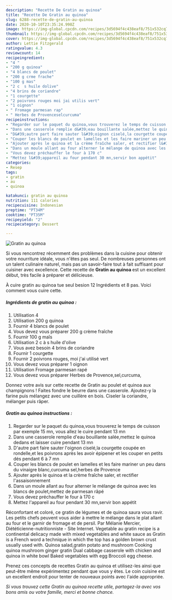 ```yaml
---
description: "Recette De Gratin au quinoa"
title: "Recette De Gratin au quinoa"
slug: 6288-recette-de-gratin-au-quinoa
date: 2020-10-10T23:35:24.998Z
image: https://img-global.cpcdn.com/recipes/3d5694f4c438eaf8/751x532cq70/gratin-au-quinoa-photo-principale-de-la-recette.jpg
thumbnail: https://img-global.cpcdn.com/recipes/3d5694f4c438eaf8/751x532cq70/gratin-au-quinoa-photo-principale-de-la-recette.jpg
cover: https://img-global.cpcdn.com/recipes/3d5694f4c438eaf8/751x532cq70/gratin-au-quinoa-photo-principale-de-la-recette.jpg
author: Lettie Fitzgerald
ratingvalue: 4.3
reviewcount: 14
recipeingredient:
- "4 "
- "200 g quinoa"
- "4 blancs de poulet"
- "200 g crme frache"
- "100 g mas"
- "2 c  s huile dolive"
- "4 brins de coriandre"
- "1 courgette"
- "2 poivrons rouges moi jai utilis vert"
- "1 oignon"
- " Fromage parmesan rap"
- " Herbes de Provenceselcurcuma"
recipeinstructions:
- "Regarder sur le paquet du quinoa,vous trouverez le temps de cuisson par exemple 15 mn, vous allez le cuire pendant 13 mn"
- "Dans une casserole remplie d&#39;eau bouillante salée,mettez le quinoa dedans et laisser cuire pendant 13 mn"
- "D&#39;autre part faire sauter l&#39;oignon ciselé,la courgette coupée en rondelle,et les poivrons après les avoir épipener et les couper en petits dés pendant 6 à 7 mn"
- "Couper les blancs de poulet en lamelles et les faire mariner un peu dans du vinaigre blanc,curcuma sel,herbes de Provence"
- "Ajouter après le quinoa et la crème fraîche saler, et rectifier l&#39;assaisonnement"
- "Dans un moule allant au four alterner le mélange de quinoa avec les blancs de poulet,mettez de parmesan râpé"
- "Vous devez préchauffer le four à 170 c"
- "Mettez l&#39;appareil au four pendant 30 mn,servir bon appétit"
categories:
- Resep
tags:
- gratin
- au
- quinoa

katakunci: gratin au quinoa 
nutrition: 111 calories
recipecuisine: Indonesian
preptime: "PT34M"
cooktime: "PT35M"
recipeyield: "2"
recipecategory: Dessert

---
```



![Gratin au quinoa](https://img-global.cpcdn.com/recipes/3d5694f4c438eaf8/751x532cq70/gratin-au-quinoa-photo-principale-de-la-recette.jpg)

Si vous rencontrez récemment des problèmes dans la cuisine pour obtenir votre nourriture idéale, vous n'êtes pas seul. De nombreuses personnes ont un talent culinaire naturel, mais pas un savoir-faire tout à fait suffisant pour cuisiner avec excellence. Cette recette de <strong> Gratin au quinoa </strong> est un excellent début, très facile à préparer et délicieuse.

<!--inarticleads1-->

À cuire gratin au quinoa tue seul besion 12 Ingrédients et 8 pas. Voici comment vous cuire cette.

##### Ingrédients de gratin au quinoa :

1. Utilisation 4 
1. Utilisation 200 g quinoa
1. Fournir 4 blancs de poulet
1. Vous devez vous préparer 200 g crème fraîche
1. Fournir 100 g maîs
1. Utilisation 2 c à s huile d&#39;olive
1. Vous avez besoin 4 brins de coriandre
1. Fournir 1 courgette
1. Fournir 2 poivrons rouges, moi j&#39;ai utilisé vert
1. Vous devez vous préparer 1 oignon
1. Utilisation  Fromage parmesan rapé
1. Vous devez vous préparer  Herbes de Provence,sel,curcuma,


Donnez votre avis sur cette recette de Gratin au poulet et quinoa aux champignons ! Faites fondre le beurre dans une casserole. Ajoutez-y la farine puis mélangez avec une cuillère en bois. Ciseler la coriandre, mélanger puis râper. 

<!--inarticleads2-->

##### Gratin au quinoa instructions :

1. Regarder sur le paquet du quinoa,vous trouverez le temps de cuisson par exemple 15 mn, vous allez le cuire pendant 13 mn
1. Dans une casserole remplie d&#39;eau bouillante salée,mettez le quinoa dedans et laisser cuire pendant 13 mn
1. D&#39;autre part faire sauter l&#39;oignon ciselé,la courgette coupée en rondelle,et les poivrons après les avoir épipener et les couper en petits dés pendant 6 à 7 mn
1. Couper les blancs de poulet en lamelles et les faire mariner un peu dans du vinaigre blanc,curcuma sel,herbes de Provence
1. Ajouter après le quinoa et la crème fraîche saler, et rectifier l&#39;assaisonnement
1. Dans un moule allant au four alterner le mélange de quinoa avec les blancs de poulet,mettez de parmesan râpé
1. Vous devez préchauffer le four à 170 c
1. Mettez l&#39;appareil au four pendant 30 mn,servir bon appétit


Réconfortant et coloré, ce gratin de légumes et de quinoa saura vous ravir. Les petits chefs peuvent vous aider à mettre le mélange dans le plat allant au four et le garnir de fromage et de persil. Par Mélanie Mercier, Diététicienne-nutritionniste - Site Internet. Vegetable au gratin recipe is a continental delicacy made with mixed vegetables and white sauce as Gratin is a French word a technique in which the top has a golden brown crust usually used with. Quinoa salad,gratin potato and mushroom Cooking quinoa mushroom ginger gratin Dual cabbage casserole with chicken and quinoa in white bowl Baked vegetables with egg Broccoli egg cheese. 

<!--inarticleads1-->

<p>
Prenez ces concepts de recettes Gratin au quinoa et utilisez-les ainsi que peut-être même expérimentez pendant que vous y êtes. Le coin cuisine est un excellent endroit pour tenter de nouveaux points avec l'aide appropriée.
</p>

<p>
<i>Si vous trouvez cette Gratin au quinoa recette utile, partagez-la avec vos bons amis ou votre famille, merci et bonne chance.</i>
</p>
